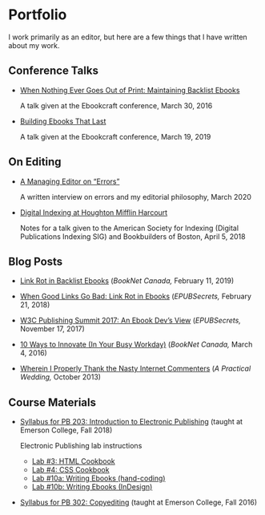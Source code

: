 # Portfolio

I work primarily as an editor, but here are a few things that I have written about my work.

## Conference Talks

- [When Nothing Ever Goes Out of Print: Maintaining Backlist Ebooks](https://teresaelsey.medium.com/when-nothing-ever-goes-out-of-print-maintaining-backlist-ebooks-fcd63e680667)

  A talk given at the Ebookcraft conference, March 30, 2016

- [Building Ebooks That Last](https://teresaelsey.medium.com/building-ebooks-that-last-277ccb815293)

  A talk given at the Ebookcraft conference, March 19, 2019

## On Editing
- [A Managing Editor on “Errors”](https://docs.google.com/document/d/131TBTkgX234CyJstzi4-MwwwEcJvCE6yCWkXQMnSO24/edit?usp=sharing)

  A written interview on errors and my editorial philosophy, March 2020

- [Digital Indexing at Houghton Mifflin Harcourt](https://docs.google.com/document/d/1H-TLZiTzKfH5S2ChJSEvIuQvi1uvG2fW4OpPis4wYKs/edit?usp=sharing)

  Notes for a talk given to the American Society for Indexing (Digital Publications Indexing SIG) and Bookbuilders of Boston, April 5, 2018

## Blog Posts

- [Link Rot in Backlist Ebooks](https://www.booknetcanada.ca/blog/2019/2/11/link-rot-in-backlist-ebooks) (*BookNet Canada,* February 11, 2019)

- [When Good Links Go Bad: Link Rot in Ebooks](http://epubsecrets.com/when-good-links-go-bad-link-rot-in-ebooks.php) (*EPUBSecrets,* February 21, 2018)

- [W3C Publishing Summit 2017: An Ebook Dev’s View](http://epubsecrets.com/w3c-publishing-summit-2017-an-ebook-devs-view.php) (*EPUBSecrets,* November 17, 2017)

- [10 Ways to Innovate (In Your Busy Workday)](https://www.booknetcanada.ca/blog/2016/3/3/guest-blog-10-ways-to-innovate-in-your-busy-workday) (*BookNet Canada,*  March 4, 2016) 

- [Wherein I Properly Thank the Nasty Internet Commenters](https://apracticalwedding.com/online-criticism-and-weddings/) (*A Practical Wedding,* October 2013)

## Course Materials

- [Syllabus for PB 203: Introduction to Electronic Publishing](https://docs.google.com/document/d/14M85pug464d8YqjgM-czUfX312zgpOJhMHbowsM9EOM/edit?usp=sharing) (taught at Emerson College, Fall 2018)

  Electronic Publishing lab instructions

  - [Lab #3: HTML Cookbook](https://docs.google.com/document/d/1TjlufvlO9Y1ggeyTkL3__rdI_ydBsmaOC9uHEtqO7og/edit?usp=sharing)
  - [Lab #4: CSS Cookbook](https://docs.google.com/document/d/144Q6Ynl_iB7uEqGSaZJT8AGmo5BjbnUTdYQv1eHbKtY/edit?usp=sharing)
  - [Lab #10a: Writing Ebooks (hand-coding)](https://docs.google.com/document/d/1qN4Ii0e-CHx9CY48T9RMiGmGFU_1_d2bd1Vy381MeIg/edit?usp=sharing)
  - [Lab #10b: Writing Ebooks (InDesign)](https://docs.google.com/document/d/1CpBFY2sjzMwbcA8YDU3zE9US7RyZfI3w1BFzP7-jppA/edit?usp=sharing)

- [Syllabus for PB 302: Copyediting](https://docs.google.com/document/d/1cJjf__1Qmr7JgBtSm-xVZU1Z3GZA6fVbTROPuwwMcwA/edit?usp=sharing) (taught at Emerson College, Fall 2016)
